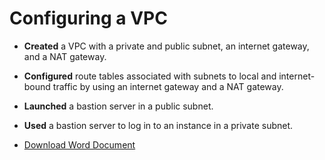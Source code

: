 # Configuring a VPC
- **Created** a VPC with a private and public subnet, an internet gateway, and a NAT gateway.
- **Configured** route tables associated with subnets to local and internet-bound traffic by using an internet gateway and a NAT gateway.
- **Launched** a bastion server in a public subnet.
- **Used** a bastion server to log in to an instance in a private subnet.

- [Download Word Document](https://brewcrewcoffee-my.sharepoint.com/:w:/g/personal/jgolden_brewcrewcoffee_onmicrosoft_com/EXQnhddfubZCqX3NzoUiLJkB5DQXeNoOOzWScGMy6Ay1NA?e=rNqgOh)
